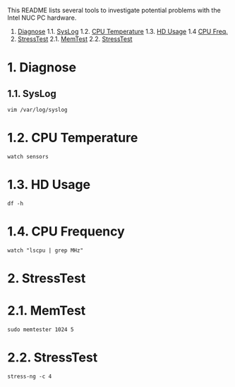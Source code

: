 This README lists several tools to investigate potential problems with the Intel NUC PC hardware.

1. [Diagnose](#diag)
1.1. [SysLog](#sys_log)
1.2. [CPU Temperature](#cpu_temp)
1.3. [HD Usage](#hd_use)
1.4 [CPU Freq.](#cpu_freq)
2. [StressTest](#stress)
2.1. [MemTest](#mem_test)
2.2. [StressTest](#stress_test)

# 1. Diagnose <a name="diag"></a>
## 1.1. SysLog <a name="sys_log"></a>
```
vim /var/log/syslog
```

# 1.2. CPU Temperature <a name="cpu_temp"></a>
```
watch sensors
```

# 1.3. HD Usage <a name="hd_use"></a>
```
df -h
```
# 1.4. CPU Frequency <a name="cpu_freq"></a>
```
watch "lscpu | grep MHz"
```

# 2. StressTest <a name="stress"></a>
# 2.1. MemTest <a name="mem_test"></a>
```
sudo memtester 1024 5
```

# 2.2. StressTest <a name="stress_test"></a>
```
stress-ng -c 4
```
